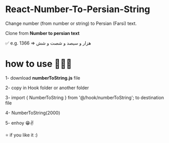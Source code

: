 # React-Number-To-Persian-String

Change number (from number or string) to Persian (Farsi) text.

Clone from **Number to persian text**

✅ e.g. 1366 => هزار و سیصد و شصت و شش

# how to use 👨🏻‍💻

1- download **numberToString.js** file

2- copy in Hook folder or another folder

3- import { NumberToString } from '@/hook/numberToString'; to destination file

4- NumberToString(2000)

5- enhoy 😁✌️

⭐ if you like it :)

